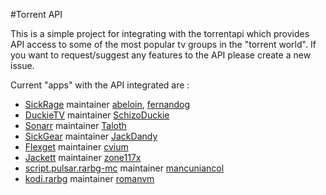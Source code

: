 #Torrent API

This is a simple project for integrating with the torrentapi which provides API access to some of the most popular tv groups in the "torrent world". 
If you want to request/suggest any features to the API please create a new issue.  

Current "apps" with the API integrated are :  
* [SickRage](https://github.com/SiCKRAGETV/SickRage) maintainer [abeloin](https://github.com/abeloin), [fernandog](https://github.com/fernandog)
* [DuckieTV](https://github.com/SchizoDuckie/DuckieTV) maintainer [SchizoDuckie](https://github.com/SchizoDuckie)
* [Sonarr](https://github.com/Sonarr/Sonarr) maintainer [Taloth](https://github.com/Taloth)
* [SickGear](https://github.com/SickGear/SickGear) maintainer [JackDandy](https://github.com/JackDandy)
* [Flexget](https://github.com/Flexget/Flexget) maintainer [cvium](https://github.com/cvium)
* [Jackett](https://github.com/zone117x/Jackett) maintainer [zone117x](https://github.com/zone117x)
* [script.pulsar.rarbg-mc](https://github.com/mancuniancol/script.pulsar.rarbg-mc) maintainer [mancuniancol](https://github.com/mancuniancol)
* [kodi.rarbg](https://github.com/romanvm/kodi.rarbg) maintainer [romanvm](https://github.com/romanvm)
